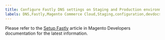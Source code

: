 ```yaml
---
title: Configure Fastly DNS settings on Staging and Production environments
labels: DNS,Fastly,Magento Commerce Cloud,Staging,configuration,devdocs,how to,production,setup
---
```


Please refer to the [Setup Fastly](https://devdocs.magento.com/cloud/cdn/configure-fastly.html) article in Magento Developers documentation for the latest information.